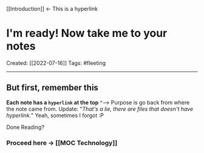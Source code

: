 [[Introduction]]  <- This is a hyperlink

# I'm ready! Now take me to your notes
Created:  [[2022-07-16]]
Tags: #fleeting 

---
## But first, remember this 

**Each note has a `hyperlink` at the top**
^--> Purpose is go back from where the note came from. 
Update: "*That's a lie, there are files that doesn't have hyperlink.*" Yeah, sometimes I forgot :P


Done Reading?
### Proceed here -> [[MOC Technology]]








